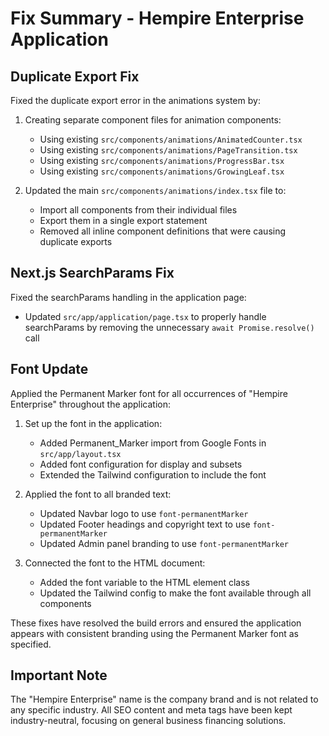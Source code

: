 # Fix Summary - Hempire Enterprise Application

## Duplicate Export Fix

Fixed the duplicate export error in the animations system by:

1. Creating separate component files for animation components:
   - Using existing `src/components/animations/AnimatedCounter.tsx`
   - Using existing `src/components/animations/PageTransition.tsx`
   - Using existing `src/components/animations/ProgressBar.tsx`
   - Using existing `src/components/animations/GrowingLeaf.tsx`

2. Updated the main `src/components/animations/index.tsx` file to:
   - Import all components from their individual files
   - Export them in a single export statement
   - Removed all inline component definitions that were causing duplicate exports

## Next.js SearchParams Fix

Fixed the searchParams handling in the application page:
- Updated `src/app/application/page.tsx` to properly handle searchParams by removing the unnecessary `await Promise.resolve()` call

## Font Update

Applied the Permanent Marker font for all occurrences of "Hempire Enterprise" throughout the application:

1. Set up the font in the application:
   - Added Permanent_Marker import from Google Fonts in `src/app/layout.tsx`
   - Added font configuration for display and subsets
   - Extended the Tailwind configuration to include the font

2. Applied the font to all branded text:
   - Updated Navbar logo to use `font-permanentMarker`
   - Updated Footer headings and copyright text to use `font-permanentMarker`
   - Updated Admin panel branding to use `font-permanentMarker`
   
3. Connected the font to the HTML document:
   - Added the font variable to the HTML element class
   - Updated the Tailwind config to make the font available through all components

These fixes have resolved the build errors and ensured the application appears with consistent branding using the Permanent Marker font as specified.

## Important Note

The "Hempire Enterprise" name is the company brand and is not related to any specific industry. All SEO content and meta tags have been kept industry-neutral, focusing on general business financing solutions.

